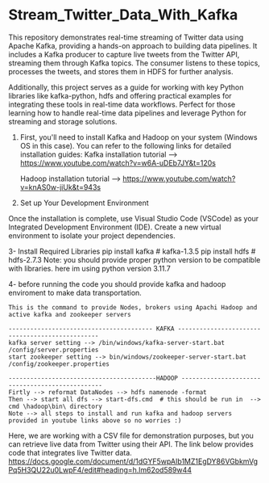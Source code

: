 # Stream_Twitter_Data_With_Kafka
 
This repository demonstrates real-time streaming of Twitter data using Apache Kafka, providing a hands-on approach to building data pipelines.
It includes a Kafka producer to capture live tweets from the Twitter API, streaming them through Kafka topics. 
The consumer listens to these topics, processes the tweets, and stores them in HDFS for further analysis.

Additionally, this project serves as a guide for working with key Python libraries like kafka-python, hdfs and offering practical examples for integrating these tools in real-time data workflows. Perfect for those learning how to handle real-time data pipelines and leverage Python for streaming and storage solutions.

1. First, you'll need to install Kafka and Hadoop on your system (Windows OS in this case).
   You can refer to the following links for detailed installation guides:
   Kafka installation tutorial --> https://www.youtube.com/watch?v=w6A-uDEb7JY&t=120s
   
   Hadoop installation tutorial --> https://www.youtube.com/watch?v=knAS0w-jiUk&t=943s

2. Set up Your Development Environment

  Once the installation is complete, use Visual Studio Code (VSCode) as your Integrated Development Environment (IDE).
  Create a new virtual environment to isolate your project dependencies. 

3- Install Required Libraries
   pip install kafka   # kafka-1.3.5
   pip install hdfs    # hdfs-2.7.3
   Note: you should provide proper python version to be compatible with libraries.
   here im using python version 3.11.7

 4- before running the code you should provide kafka and hadoop enviroment to make data transportation.

    This is the command to provide Nodes, brokers using Apachi Hadoop and active kafka and zookeeper servers

    ---------------------------------------- KAFKA ------------------------------------------------
    kafka server setting --> /bin/windows/kafka-server-start.bat  /config/server.properties
    start zookeeper setting --> bin/windows/zookeeper-server-start.bat  /config/zookeeper.properties

    -----------------------------------------HADOOP ------------------------------------------------
    Firtly --> reformat DataNodes --> hdfs namenode -format
    Then --> start all dfs --> start-dfs.cmd  # this should be run in  --> cmd \hadoop\bin\ directory
    Note --> all steps to install and run kafka and hadoop servers provided in youtube links above so no worries :)

    
Here, we are working with a CSV file for demonstration purposes, but you can retrieve live data from Twitter using their API. 
The link below provides code that integrates live Twitter data.
https://docs.google.com/document/d/1dGYF5wpAIb1MZ1EgDY86VGbkmVgPq5H3QU22u0LwpF4/edit#heading=h.lm62od589w44

    
    

    

    
 
 





